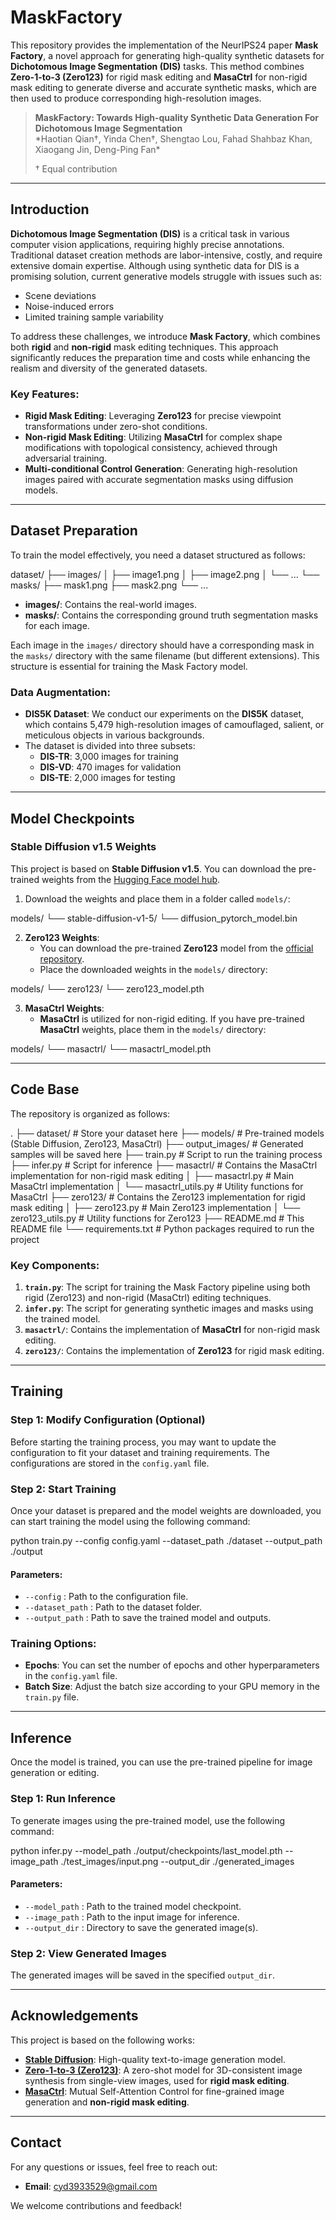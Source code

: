 # MaskFactory
This repository provides the implementation of the NeurIPS24 paper **Mask Factory**, a novel approach for generating high-quality synthetic datasets for **Dichotomous Image Segmentation (DIS)** tasks. This method combines **Zero-1-to-3 (Zero123)** for rigid mask editing and **MasaCtrl** for non-rigid mask editing to generate diverse and accurate synthetic masks, which are then used to produce corresponding high-resolution images.

> **MaskFactory: Towards High-quality Synthetic Data Generation For Dichotomous Image Segmentation**  
> *Haotian Qian†, Yinda Chen†, Shengtao Lou, Fahad Shahbaz Khan, Xiaogang Jin, Deng-Ping Fan\*
>
> † Equal contribution

---

## Introduction

**Dichotomous Image Segmentation (DIS)** is a critical task in various computer vision applications, requiring highly precise annotations. Traditional dataset creation methods are labor-intensive, costly, and require extensive domain expertise. Although using synthetic data for DIS is a promising solution, current generative models struggle with issues such as:
- Scene deviations  
- Noise-induced errors
- Limited training sample variability

To address these challenges, we introduce **Mask Factory**, which combines both **rigid** and **non-rigid** mask editing techniques. This approach significantly reduces the preparation time and costs while enhancing the realism and diversity of the generated datasets.

### Key Features:
- **Rigid Mask Editing**: Leveraging **Zero123** for precise viewpoint transformations under zero-shot conditions.
- **Non-rigid Mask Editing**: Utilizing **MasaCtrl** for complex shape modifications with topological consistency, achieved through adversarial training.
- **Multi-conditional Control Generation**: Generating high-resolution images paired with accurate segmentation masks using diffusion models.

---

## Dataset Preparation

To train the model effectively, you need a dataset structured as follows:

dataset/
├── images/
│   ├── image1.png
│   ├── image2.png
│   └── ...
└── masks/
    ├── mask1.png
    ├── mask2.png
    └── ...

- **images/**: Contains the real-world images.
- **masks/**: Contains the corresponding ground truth segmentation masks for each image.

Each image in the `images/` directory should have a corresponding mask in the `masks/` directory with the same filename (but different extensions). This structure is essential for training the Mask Factory model.

### Data Augmentation:
- **DIS5K Dataset**: We conduct our experiments on the **DIS5K** dataset, which contains 5,479 high-resolution images of camouflaged, salient, or meticulous objects in various backgrounds.
- The dataset is divided into three subsets:
  - **DIS-TR**: 3,000 images for training
  - **DIS-VD**: 470 images for validation 
  - **DIS-TE**: 2,000 images for testing

---

## Model Checkpoints

### Stable Diffusion v1.5 Weights

This project is based on **Stable Diffusion v1.5**. You can download the pre-trained weights from the [Hugging Face model hub](https://huggingface.co/runwayml/stable-diffusion-v1-5).

1. Download the weights and place them in a folder called `models/`:

models/
    └── stable-diffusion-v1-5/
        └── diffusion_pytorch_model.bin

2. **Zero123 Weights**: 
   - You can download the pre-trained **Zero123** model from the [official repository](https://github.com/cvlab-columbia/zero123).
   - Place the downloaded weights in the `models/` directory:

models/
    └── zero123/
        └── zero123_model.pth

3. **MasaCtrl Weights**:
   - **MasaCtrl** is utilized for non-rigid editing. If you have pre-trained **MasaCtrl** weights, place them in the `models/` directory:

models/
    └── masactrl/
        └── masactrl_model.pth

---

## Code Base

The repository is organized as follows:

.
├── dataset/                     # Store your dataset here
├── models/                      # Pre-trained models (Stable Diffusion, Zero123, MasaCtrl)
├── output_images/              # Generated samples will be saved here
├── train.py                    # Script to run the training process
├── infer.py                    # Script for inference
├── masactrl/                   # Contains the MasaCtrl implementation for non-rigid mask editing
│   ├── masactrl.py            # Main MasaCtrl implementation
│   └── masactrl_utils.py      # Utility functions for MasaCtrl
├── zero123/                    # Contains the Zero123 implementation for rigid mask editing
│   ├── zero123.py             # Main Zero123 implementation
│   └── zero123_utils.py       # Utility functions for Zero123
├── README.md                   # This README file
└── requirements.txt            # Python packages required to run the project

### Key Components:
1. **`train.py`**: The script for training the Mask Factory pipeline using both rigid (Zero123) and non-rigid (MasaCtrl) editing techniques.
2. **`infer.py`**: The script for generating synthetic images and masks using the trained model.
3. **`masactrl/`**: Contains the implementation of **MasaCtrl** for non-rigid mask editing.
4. **`zero123/`**: Contains the implementation of **Zero123** for rigid mask editing.

---

## Training

### Step 1: Modify Configuration (Optional)
Before starting the training process, you may want to update the configuration to fit your dataset and training requirements. The configurations are stored in the `config.yaml` file.

### Step 2: Start Training
Once your dataset is prepared and the model weights are downloaded, you can start training the model using the following command:

python train.py --config config.yaml --dataset_path ./dataset --output_path ./output

#### Parameters:
- `--config` : Path to the configuration file.
- `--dataset_path` : Path to the dataset folder.
- `--output_path` : Path to save the trained model and outputs.

### Training Options:
- **Epochs**: You can set the number of epochs and other hyperparameters in the `config.yaml` file.
- **Batch Size**: Adjust the batch size according to your GPU memory in the `train.py` file.

---

## Inference

Once the model is trained, you can use the pre-trained pipeline for image generation or editing.

### Step 1: Run Inference

To generate images using the pre-trained model, use the following command:

python infer.py --model_path ./output/checkpoints/last_model.pth --image_path ./test_images/input.png --output_dir ./generated_images

#### Parameters:
- `--model_path` : Path to the trained model checkpoint.
- `--image_path` : Path to the input image for inference.
- `--output_dir` : Directory to save the generated image(s).

### Step 2: View Generated Images
The generated images will be saved in the specified `output_dir`.

---

## Acknowledgements

This project is based on the following works:
- **[Stable Diffusion](https://github.com/CompVis/stable-diffusion)**: High-quality text-to-image generation model.
- **[Zero-1-to-3 (Zero123)](https://github.com/cvlab-columbia/zero123)**: A zero-shot model for 3D-consistent image synthesis from single-view images, used for **rigid mask editing**.
- **[MasaCtrl](https://example.com)**: Mutual Self-Attention Control for fine-grained image generation and **non-rigid mask editing**.

---

## Contact

For any questions or issues, feel free to reach out:

- **Email**: [cyd3933529@gmail.com](mailto:cyd3933529@gmail.com)

We welcome contributions and feedback!
